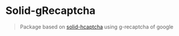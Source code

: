 # Solid-gRecaptcha

> Package based on [solid-hcaptcha](https://github.com/Vexcited/solid-hcaptcha) using g-recaptcha of google



<!-- ## Installation
```bash
# npm
npm install solid-grecaptcha

# yarn
yarn add solid-grecaptcha
```

## Implementation

```tsx
import GRecaptcha from "solid-grecaptcha";

const App: Component = () => {

  return (
    <GRecaptcha
      sitekey=""
      onVerify={token => console.log(token)}
    />
  );
};

export default App;
``` -->